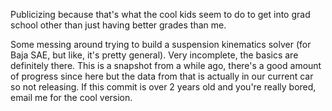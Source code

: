Publicizing because that's what the cool kids seem to do to get into grad school other than just having better grades than me.

Some messing around trying to build a suspension kinematics solver (for Baja SAE, but like, it's pretty general). Very incomplete, the basics are definitely there. This is a snapshot from a while ago, there's a good amount of progress since here but the data from that is actually in our current car so not releasing. If this commit is over 2 years old and you're really bored, email me for the cool version.
